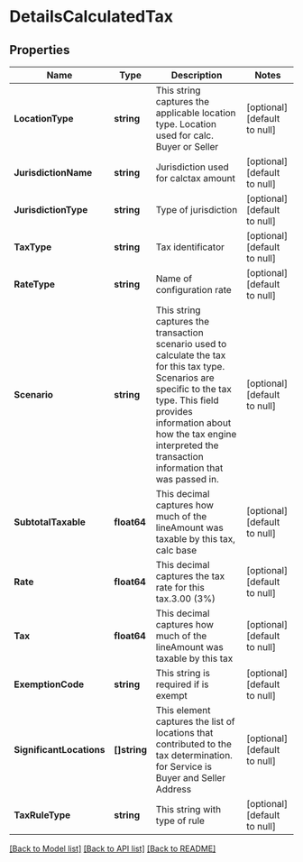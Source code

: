 # DetailsCalculatedTax

## Properties
Name | Type | Description | Notes
------------ | ------------- | ------------- | -------------
**LocationType** | **string** | This string captures the applicable location type. Location used for calc. Buyer or Seller | [optional] [default to null]
**JurisdictionName** | **string** | Jurisdiction used for calctax amount | [optional] [default to null]
**JurisdictionType** | **string** | Type of jurisdiction | [optional] [default to null]
**TaxType** | **string** | Tax identificator | [optional] [default to null]
**RateType** | **string** | Name of configuration rate | [optional] [default to null]
**Scenario** | **string** | This string captures the transaction scenario used to calculate the tax for this tax type. Scenarios are specific to the tax type. This field provides information about how the tax engine interpreted the transaction information that was passed in. | [optional] [default to null]
**SubtotalTaxable** | **float64** | This decimal captures how much of the lineAmount was taxable by this tax, calc base | [optional] [default to null]
**Rate** | **float64** | This decimal captures the tax rate for this tax.3.00 (3%) | [optional] [default to null]
**Tax** | **float64** | This decimal captures how much of the lineAmount was taxable by this tax | [optional] [default to null]
**ExemptionCode** | **string** | This string is required if is exempt | [optional] [default to null]
**SignificantLocations** | **[]string** | This element captures the list of locations that contributed to the tax determination. for Service is Buyer and Seller Address | [optional] [default to null]
**TaxRuleType** | **string** | This string with type of rule | [optional] [default to null]

[[Back to Model list]](../README.md#documentation-for-models) [[Back to API list]](../README.md#documentation-for-api-endpoints) [[Back to README]](../README.md)


